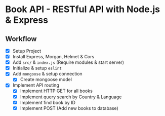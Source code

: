# Book API - RESTful API with Node.js & Express

## Workflow

- [x]  Setup Project
  - [x] Install Express, Morgan, Helmet & Cors
  - [x] Add `src/` & `index.js` (Require modules & start server)
  - [x] Initialize & setup `eslint`
- [x] Add `mongoose` & setup connection
  - [x] Create mongoose model
- [x] Implement API routing
  - [x] Implement HTTP GET for all books
  - [x] Implement query search by Country & Language
  - [x] Implement find book by ID
  - [x] Implement POST (Add new books to database)
